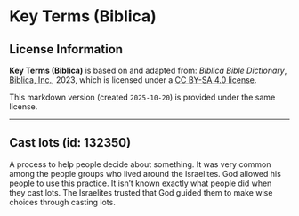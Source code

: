 # Key Terms (Biblica)

## License Information

**Key Terms (Biblica)** is based on and adapted from: _Biblica Bible Dictionary_, [Biblica, Inc.](https://www.biblica.com/), 2023, which is licensed under a [CC BY-SA 4.0 license](https://creativecommons.org/licenses/by-sa/4.0/legalcode.en).

This markdown version (created `2025-10-20`) is provided under the same license.



--------------------------------

## Cast lots (id: 132350)

A process to help people decide about something. It was very common among the people groups who lived around the Israelites. God allowed his people to use this practice. It isn’t known exactly what people did when they cast lots. The Israelites trusted that God guided them to make wise choices through casting lots.


